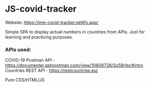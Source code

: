 # JS-covid-tracker

Website: https://jme-covid-tracker.netlify.app/

Simple SPA to display actual numbers in countries from APIs. Just for learning and practicing purposes.

### APIs used:

COVID-19 Postman API - https://documenter.getpostman.com/view/10808728/SzS8rjbc#intro
Countries REST API - https://restcountries.eu/

Pure CSS/HTML/JS

